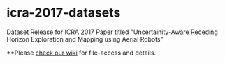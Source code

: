 # icra-2017-datasets
Dataset Release for ICRA 2017 Paper titled "Uncertainity-Aware Receding Horizon Exploration and Mapping using Aerial Robots"

**Please [check our wiki](https://github.com/unr-arl/icra-2017-datasets/wiki) for file-access and details.

